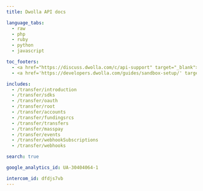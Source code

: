 ```yaml
---
title: Dwolla API docs

language_tabs:
  - raw
  - php
  - ruby
  - python
  - javascript

toc_footers:
  - <a href="https://discuss.dwolla.com/c/api-support" target="_blank"><span class="icon-sidenav-option">Get some help</span></a>
  - <a href='https://developers.dwolla.com/guides/sandbox-setup/' target="_blank"><span class="icon-sidenav-option">Sandbox Environment</span></a>

includes:
  - /transfer/introduction
  - /transfer/sdks
  - /transfer/oauth
  - /transfer/root
  - /transfer/accounts
  - /transfer/fundingsrcs
  - /transfer/transfers
  - /transfer/masspay
  - /transfer/events
  - /transfer/webhookSubscriptions
  - /transfer/webhooks

search: true

google_analytics_id: UA-30404064-1

intercom_id: dfdjs7vb
---
```

